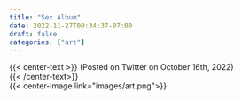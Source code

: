 ```yaml
---
title: "Sex Album"
date: 2022-11-27T00:34:37-07:00
draft: false
categories: ["art"]
---
```

{{< center-text >}}
    (Posted on Twitter on October 16th, 2022)   
{{< /center-text>}}     
{{< center-image link="images/art.png">}}
